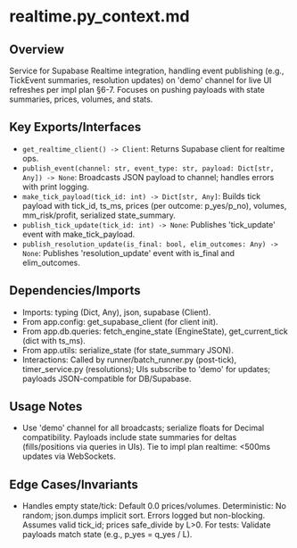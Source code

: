 # realtime.py_context.md

## Overview
Service for Supabase Realtime integration, handling event publishing (e.g., TickEvent summaries, resolution updates) on 'demo' channel for live UI refreshes per impl plan §6-7. Focuses on pushing payloads with state summaries, prices, volumes, and stats.

## Key Exports/Interfaces
- `get_realtime_client() -> Client`: Returns Supabase client for realtime ops.
- `publish_event(channel: str, event_type: str, payload: Dict[str, Any]) -> None`: Broadcasts JSON payload to channel; handles errors with print logging.
- `make_tick_payload(tick_id: int) -> Dict[str, Any]`: Builds tick payload with tick_id, ts_ms, prices (per outcome: p_yes/p_no), volumes, mm_risk/profit, serialized state_summary.
- `publish_tick_update(tick_id: int) -> None`: Publishes 'tick_update' event with make_tick_payload.
- `publish_resolution_update(is_final: bool, elim_outcomes: Any) -> None`: Publishes 'resolution_update' event with is_final and elim_outcomes.

## Dependencies/Imports
- Imports: typing (Dict, Any), json, supabase (Client).
- From app.config: get_supabase_client (for client init).
- From app.db.queries: fetch_engine_state (EngineState), get_current_tick (dict with ts_ms).
- From app.utils: serialize_state (for state_summary JSON).
- Interactions: Called by runner/batch_runner.py (post-tick), timer_service.py (resolutions); UIs subscribe to 'demo' for updates; payloads JSON-compatible for DB/Supabase.

## Usage Notes
- Use 'demo' channel for all broadcasts; serialize floats for Decimal compatibility. Payloads include state summaries for deltas (fills/positions via queries in UIs). Tie to impl plan realtime: <500ms updates via WebSockets.

## Edge Cases/Invariants
- Handles empty state/tick: Default 0.0 prices/volumes. Deterministic: No random; json.dumps implicit sort. Errors logged but non-blocking. Assumes valid tick_id; prices safe_divide by L>0. For tests: Validate payloads match state (e.g., p_yes = q_yes / L).